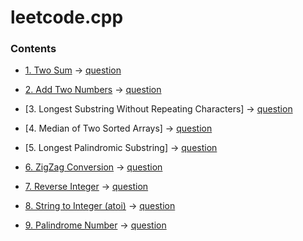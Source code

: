 # leetcode.cpp

### Contents

+ [1. Two Sum](https://github.com/JoverZhang/leetcode.cpp/blob/master/src/solution/two_sum.h)
-> [question](https://leetcode.com/problems/two-sum/)

+ [2. Add Two Numbers](https://github.com/JoverZhang/leetcode.cpp/blob/master/src/solution/add_two_numbers.h)
-> [question](https://leetcode.com/problems/add-two-numbers/)

+ [3. Longest Substring Without Repeating Characters]
-> [question](https://leetcode.com/problems/longest-substring-without-repeating-characters/)

+ [4. Median of Two Sorted Arrays]
-> [question](https://leetcode.com/problems/median-of-two-sorted-arrays/)

+ [5. Longest Palindromic Substring]
-> [question](https://leetcode.com/problems/longest-palindromic-substring/)

+ [6. ZigZag Conversion](https://github.com/JoverZhang/leetcode.cpp/blob/master/src/solution/zigZag_conversion.h)
-> [question](https://leetcode.com/problems/zigzag-conversion/)

+ [7. Reverse Integer](https://github.com/JoverZhang/leetcode.cpp/blob/master/src/solution/reverse_integer.h)
-> [question](https://leetcode.com/problems/reverse-integer/)

+ [8. String to Integer (atoi)](https://github.com/JoverZhang/leetcode.cpp/blob/master/src/solution/string_to_integer.h)
-> [question](https://leetcode.com/problems/string-to-integer-atoi/)

+ [9. Palindrome Number](https://github.com/JoverZhang/leetcode.cpp/blob/master/src/solution/palindrome_number.h)
-> [question](https://leetcode.com/problems/palindrome-number/)
